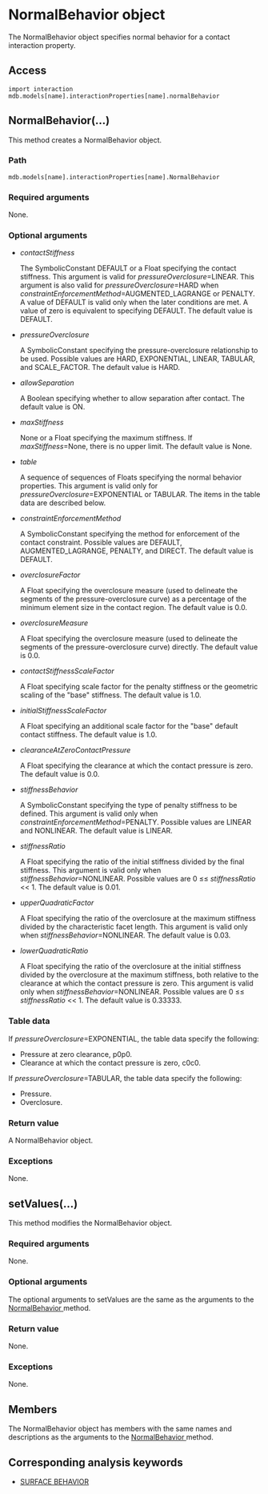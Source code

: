# NormalBehavior object

The NormalBehavior object specifies normal behavior for a contact interaction property.

## Access

```
import interaction
mdb.models[name].interactionProperties[name].normalBehavior
```

## NormalBehavior(...)



This method creates a NormalBehavior object.



### Path

```
mdb.models[name].interactionProperties[name].NormalBehavior
```

### Required arguments

None.

### Optional arguments

- *contactStiffness*

  The SymbolicConstant DEFAULT or a Float specifying the contact stiffness. This argument is valid for *pressureOverclosure*=LINEAR. This argument is also valid for *pressureOverclosure*=HARD when *constraintEnforcementMethod*=AUGMENTED_LAGRANGE or PENALTY. A value of DEFAULT is valid only when the later conditions are met. A value of zero is equivalent to specifying DEFAULT. The default value is DEFAULT.

- *pressureOverclosure*

  A SymbolicConstant specifying the pressure-overclosure relationship to be used. Possible values are HARD, EXPONENTIAL, LINEAR, TABULAR, and SCALE_FACTOR. The default value is HARD.

- *allowSeparation*

  A Boolean specifying whether to allow separation after contact. The default value is ON.

- *maxStiffness*

  None or a Float specifying the maximum stiffness. If *maxStiffness*=None, there is no upper limit. The default value is None.

- *table*

  A sequence of sequences of Floats specifying the normal behavior properties. This argument is valid only for *pressureOverclosure*=EXPONENTIAL or TABULAR. The items in the table data are described below.

- *constraintEnforcementMethod*

  A SymbolicConstant specifying the method for enforcement of the contact constraint. Possible values are DEFAULT, AUGMENTED_LAGRANGE, PENALTY, and DIRECT. The default value is DEFAULT.

- *overclosureFactor*

  A Float specifying the overclosure measure (used to delineate the segments of the pressure-overclosure curve) as a percentage of the minimum element size in the contact region. The default value is 0.0.

- *overclosureMeasure*

  A Float specifying the overclosure measure (used to delineate the segments of the pressure-overclosure curve) directly. The default value is 0.0.

- *contactStiffnessScaleFactor*

  A Float specifying scale factor for the penalty stiffness or the geometric scaling of the "base" stiffness. The default value is 1.0.

- *initialStiffnessScaleFactor*

  A Float specifying an additional scale factor for the "base" default contact stiffness. The default value is 1.0.

- *clearanceAtZeroContactPressure*

  A Float specifying the clearance at which the contact pressure is zero. The default value is 0.0.

- *stiffnessBehavior*

  A SymbolicConstant specifying the type of penalty stiffness to be defined. This argument is valid only when *constraintEnforcementMethod*=PENALTY. Possible values are LINEAR and NONLINEAR. The default value is LINEAR.

- *stiffnessRatio*

  A Float specifying the ratio of the initial stiffness divided by the final stiffness. This argument is valid only when *stiffnessBehavior*=NONLINEAR. Possible values are 0 ≤≤ *stiffnessRatio* << 1. The default value is 0.01.

- *upperQuadraticFactor*

  A Float specifying the ratio of the overclosure at the maximum stiffness divided by the characteristic facet length. This argument is valid only when *stiffnessBehavior*=NONLINEAR. The default value is 0.03.

- *lowerQuadraticRatio*

  A Float specifying the ratio of the overclosure at the initial stiffness divided by the overclosure at the maximum stiffness, both relative to the clearance at which the contact pressure is zero. This argument is valid only when *stiffnessBehavior*=NONLINEAR. Possible values are 0 ≤≤ *stiffnessRatio* << 1. The default value is 0.33333.

### Table data

If *pressureOverclosure*=EXPONENTIAL, the table data specify the following:

- Pressure at zero clearance, p0p0.
- Clearance at which the contact pressure is zero, c0c0.

If *pressureOverclosure*=TABULAR, the table data specify the following:

- Pressure.
- Overclosure.

### Return value

A NormalBehavior object.

### Exceptions

None.



## setValues(...)



This method modifies the NormalBehavior object.



### Required arguments

None.

### Optional arguments

The optional arguments to setValues are the same as the arguments to the [NormalBehavior ](https://help.3ds.com/2022/english/DSSIMULIA_Established/SIMACAEKERRefMap/simaker-c-normalbehaviorpyc.htm?ContextScope=all#simaker-normalbehaviornormalbehaviorpyc)method.

### Return value

None.

### Exceptions

None.



## Members

The NormalBehavior object has members with the same names and descriptions as the arguments to the [NormalBehavior ](https://help.3ds.com/2022/english/DSSIMULIA_Established/SIMACAEKERRefMap/simaker-c-normalbehaviorpyc.htm?ContextScope=all#simaker-normalbehaviornormalbehaviorpyc)method.



## Corresponding analysis keywords

- [SURFACE BEHAVIOR](https://help.3ds.com/2022/english/DSSIMULIA_Established/SIMACAEKEYRefMap/simakey-r-surfacebehavior.htm?ContextScope=all#simakey-r-surfacebehavior)